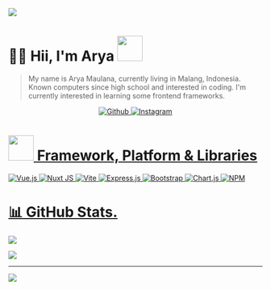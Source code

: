 ![](https://raw.githubusercontent.com/halfrost/halfrost/master/icons/header_.png)    
# 😶‍🌫️ Hii, I'm Arya <img src="https://media.giphy.com/media/mGcNjsfWAjY5AEZNw6/giphy.gif" width="50">  
> My name is Arya Maulana, currently living in Malang, Indonesia. Known computers since high school and interested in coding. I'm currently interested in learning some frontend frameworks. 
<p align="center"> 
    <a href="https://github.com/AryaEm" target="_blank">
        <img alt="Github" src="https://img.shields.io/badge/GitHub-%2312100E.svg?&style=for-the-badge&logo=Github&logoColor=white" />
    <a href="https://www.instagram.com/aryaa.em/" target="_blank">
        <img alt="Instagram" src="https://img.shields.io/badge/Instagram-000000?style=for-the-badge&logo=instagram&logoColor=white" />
      
</p>       

# <img src="https://media.giphy.com/media/VgCDAzcKvsR6OM0uWg/giphy.gif" width="50"> Framework, Platform & Libraries
![Vue.js](https://img.shields.io/badge/vue.js-%2335495e.svg?style=flat&logo=vuedotjs&logoColor=%234FC08D) ![Nuxt JS](https://img.shields.io/badge/Nuxt-002E3B?style=flat&logo=nuxt.js&logoColor=#00DC82) ![Vite](https://img.shields.io/badge/vite-%23646CFF.svg?style=flat&logo=vite&logoColor=white) ![Express.js](https://img.shields.io/badge/express.js-%23404d59.svg?style=flat&logo=express&logoColor=%2361DAFB) ![Bootstrap](https://img.shields.io/badge/bootstrap-%238511FA.svg?style=flat&logo=bootstrap&logoColor=white) ![Chart.js](https://img.shields.io/badge/chart.js-F5788D.svg?style=flat&logo=chart.js&logoColor=white) ![NPM](https://img.shields.io/badge/NPM-%23CB3837.svg?style=flat&logo=npm&logoColor=white)
  

# 📊 GitHub Stats.  
![](https://github-readme-streak-stats.herokuapp.com/?user=AryaEm&theme=tokyonight&hide_border=false)

![](https://github-readme-stats.vercel.app/api/top-langs/?username=AryaEm&theme=dark&hide_border=false&include_all_commits=true&count_private=true&layout=compact)

---
[![](https://visitcount.itsvg.in/api?id=AryaEm&icon=0&color=0)](https://visitcount.itsvg.in)

<!-- Proudly created with GPRM ( https://gprm.itsvg.in ) -->
